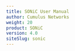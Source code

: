 ```yaml
---
title: SONiC User Manual
author: Cumulus Networks
weight: 20
product: SONiC
version: 4.0
siteSlug: sonic
---
```



